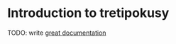 # Introduction to tretipokusy

TODO: write [great documentation](http://jacobian.org/writing/what-to-write/)
